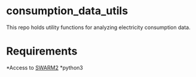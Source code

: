 # consumption_data_utils
This repo holds utility functions for analyzing electricity consumption data.

# Requirements
*Access to [SWARM2](https://people.cs.umass.edu/~swarm/index.php?n=Main.NewSwarmDoc)
*python3

